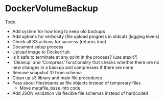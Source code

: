 # DockerVolumeBackup

Todo:    
 - Add system for how long to keep old backups
 - Add options for verbosity (file upload progress in stdout) (logging levels)
 - Check all S3 actions for success (returns true)
 - Document setup process
 - Upload image to DockerHub
 - Is it safe to terminate at any point in the process? (use atexit?)
 - 'Cleanup' and 'Compress' functionality that checks whether there are no new 
 changes in a backup and compresses if there are none
 - Remove snapshot ID from schema
 - Clean up s3 library and main file procedures
 - Pass about filestreams as file objects instead of temporary files
   - Move metafile_base into code
 - Add JSON validation via flexible file schemas instead of hardcoded